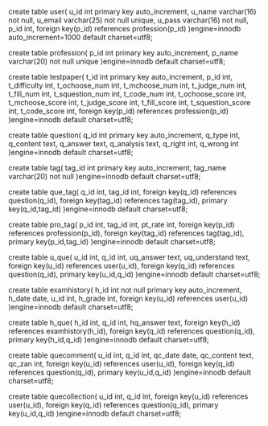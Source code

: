 create table user(
    u_id int primary key auto_increment,
    u_name varchar(16) not null,
    u_email varchar(25) not null unique,
    u_pass varchar(16) not null,
    p_id int,
    foreign key(p_id) references profession(p_id)
)engine=innodb auto_increment=1000 default charset=utf8;


create table profession(
    p_id int primary key auto_increment,
    p_name varchar(20) not null unique
)engine=innodb default charset=utf8;


create table testpaper(
    t_id int primary key auto_increment,
    p_id int,
    t_difficulty int,
    t_ochoose_num int,
    t_mchoose_num int,
    t_judge_num int,
    t_fill_num int,
    t_squestion_num int,
    t_code_num int,
    t_ochoose_score int,
    t_mchoose_score int,
    t_judge_score int,
    t_fill_score int,
    t_squestion_score int,
    t_code_score int,
    foreign key(p_id) references profession(p_id)
)engine=innodb default charset=utf8;


create table question(
    q_id int primary key auto_increment,
    q_type int,
    q_content text,
    q_answer text,
    q_analysis text,
    q_right int,
    q_wrong int
)engine=innodb default charset=utf8;

create table tag(
    tag_id int primary key auto_increment,
    tag_name varchar(20) not null
)engine=innodb default charset=utf8;


create table que_tag(
    q_id int,
    tag_id int,
    foreign key(q_id) references question(q_id),
    foreign key(tag_id) references tag(tag_id),
    primary key(q_id,tag_id)
)engine=innodb default charset=utf8;


create table pro_tag(
    p_id int,
    tag_id int,
    pt_rate int,
    foreign key(p_id) references profession(p_id),
    foreign key(tag_id) references tag(tag_id),
    primary key(p_id,tag_id)
)engine=innodb default charset=utf8;



create table u_que(
    u_id int,
    q_id int,
    uq_answer text,
    uq_understand text,
    foreign key(u_id) references user(u_id),
    foreign key(q_id) references question(q_id),
    primary key(u_id,q_id)
)engine=innodb default charset=utf8;


create table examhistory(
    h_id int not null primary key auto_increment,
    h_date date,
    u_id int,
    h_grade int,
    foreign key(u_id) references user(u_id)
)engine=innodb default charset=utf8;


create table h_que(
    h_id int,
    q_id int,
    hq_answer text,
    foreign key(h_id) references examhistory(h_id),
    foreign key(q_id) references question(q_id),
    primary key(h_id,q_id)
)engine=innodb default charset=utf8;


create table quecomment(
    u_id int,
    q_id int,
    qc_date date,
    qc_content text,
    qc_zan int,
    foreign key(u_id) references user(u_id),
    foreign key(q_id) references question(q_id),
    primary key(u_id,q_id)
)engine=innodb default charset=utf8;


create table quecollection(
    u_id int,
    q_id int,
    foreign key(u_id) references user(u_id),
    foreign key(q_id) references question(q_id),
    primary key(u_id,q_id)
)engine=innodb default charset=utf8;
